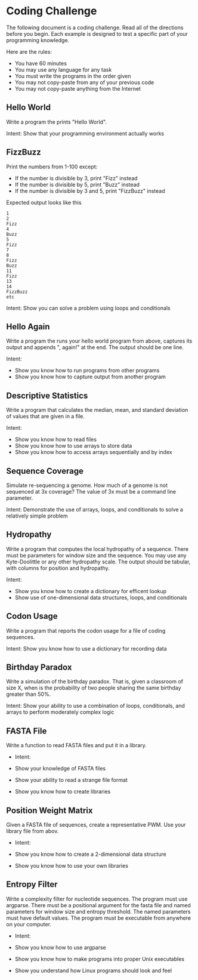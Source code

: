 Coding Challenge
================

The following document is a coding challenge. Read all of the directions before
you begin. Each example is designed to test a specific part of your programming
knowledge.

Here are the rules:

+ You have 60 minutes
+ You may use any language for any task
+ You must write the programs in the order given
+ You may not copy-paste from any of your previous code
+ You may not copy-paste anything from the Internet

## Hello World ##

Write a program the prints "Hello World".

Intent: Show that your programming environment actually works

## FizzBuzz ##

Print the numbers from 1-100 except:

+ If the number is divisible by 3, print "Fizz" instead
+ If the number is divisible by 5, print "Buzz" instead
+ If the number is divisible by 3 and 5, print "FizzBuzz" instead

Expected output looks like this

	1
	2
	Fizz
	4
	Buzz
	5
	Fizz
	7
	8
	Fizz
	Buzz
	11
	Fizz
	13
	14
	FizzBuzz
	etc

Intent: Show you can solve a problem using loops and conditionals

## Hello Again ##

Write a program the runs your hello world program from above, captures its
output and appends ", again!" at the end. The output should be one line.

Intent:

+ Show you know how to run programs from other programs
+ Show you know how to capture output from another program

## Descriptive Statistics ##

Write a program that calculates the median, mean, and standard deviation of
values that are given in a file.

Intent:

+ Show you know how to read files
+ Show you know how to use arrays to store data
+ Show you know how to access arrays sequentially and by index

## Sequence Coverage ##

Simulate re-sequencing a genome. How much of a genome is not sequenced at 3x
coverage? The value of 3x must be a command line parameter.

Intent: Demonstrate the use of arrays, loops, and conditionals to solve a
relatively simple problem

## Hydropathy ##

Write a program that computes the local hydropathy of a sequence. There must be
parameters for window size and the sequence. You may use any Kyte-Doolittle or
any other hydropathy scale. The output should be tabular, with columns for
position and hydropathy.

Intent:

+ Show you know how to create a dictionary for efficent lookup
+ Show use of one-dimensional data structures, loops, and conditionals

## Codon Usage ##

Write a program that reports the codon usage for a file of coding sequences.

Intent: Show you know how to use a dictionary for recording data

## Birthday Paradox ##

Write a simulation of the birthday paradox. That is, given a classroom of size
X, when is the probability of two people sharing the same birthday greater than
50%.

Intent: Show your ability to use a combination of loops, conditionals, and
arrays to perform moderately complex logic

## FASTA File ##

Write a function to read FASTA files and put it in a library.

+ Intent:

+ Show your knowledge of FASTA files
+ Show your ability to read a strange file format
+ Show you know how to create libraries

## Position Weight Matrix ##

Given a FASTA file of sequences, create a representative PWM. Use your library
file from abov.

+ Intent:

+ Show you know how to create a 2-dimensional data structure
+ Show you know how to use your own libraries

## Entropy Filter ##

Write a complexity filter for nucleotide sequences. The program must use
argparse. There must be a positional argument for the fasta file and named
parameters for window size and entropy threshold. The named parameters must have
default values. The program must be executable from anywhere on your computer.

+ Intent:

+ Show you know how to use argparse
+ Show you know how to make programs into proper Unix executables
+ Show you understand how Linux programs should look and feel
